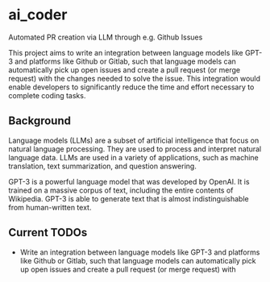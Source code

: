 
# ai_coder
Automated PR creation via LLM through e.g. Github Issues

This project aims to write an integration between language models like GPT-3 and platforms like Github or Gitlab, such that language models can automatically pick up open issues and create a pull request (or merge request) with the changes needed to solve the issue. This integration would enable developers to significantly reduce the time and effort necessary to complete coding tasks.

## Background

Language models (LLMs) are a subset of artificial intelligence that focus on natural language processing. They are used to process and interpret natural language data. LLMs are used in a variety of applications, such as machine translation, text summarization, and question answering.

GPT-3 is a powerful language model that was developed by OpenAI. It is trained on a massive corpus of text, including the entire contents of Wikipedia. GPT-3 is able to generate text that is almost indistinguishable from human-written text.

## Current TODOs

- Write an integration between language models like GPT-3 and platforms like Github or Gitlab, such that language models can automatically pick up open issues and create a pull request (or merge request) with